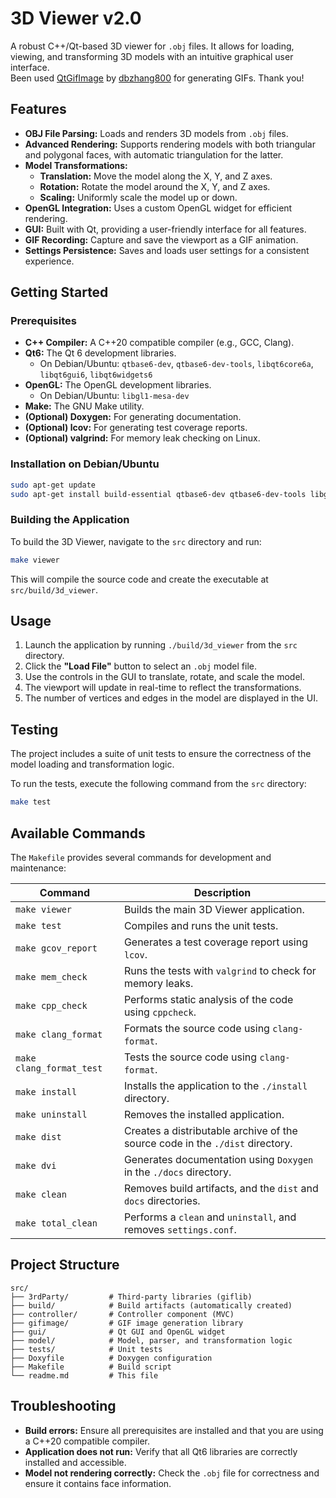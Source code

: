 # 3D Viewer v2.0

A robust C++/Qt-based 3D viewer for `.obj` files. It allows for loading, viewing, and transforming 3D models with an intuitive graphical user interface.  
Been used [QtGifImage](https://github.com/dbzhang800/QtGifImage) by [dbzhang800](https://github.com/dbzhang800) for generating GIFs. Thank you!

## Features

-   **OBJ File Parsing:** Loads and renders 3D models from `.obj` files.
-   **Advanced Rendering:** Supports rendering models with both triangular and polygonal faces, with automatic triangulation for the latter.
-   **Model Transformations:**
    -   **Translation:** Move the model along the X, Y, and Z axes.
    -   **Rotation:** Rotate the model around the X, Y, and Z axes.
    -   **Scaling:** Uniformly scale the model up or down.
-   **OpenGL Integration:** Uses a custom OpenGL widget for efficient rendering.
-   **GUI:** Built with Qt, providing a user-friendly interface for all features.
-   **GIF Recording:** Capture and save the viewport as a GIF animation.
-   **Settings Persistence:** Saves and loads user settings for a consistent experience.

## Getting Started

### Prerequisites

-   **C++ Compiler:** A C++20 compatible compiler (e.g., GCC, Clang).
-   **Qt6:** The Qt 6 development libraries.
    -   On Debian/Ubuntu: `qtbase6-dev`, `qtbase6-dev-tools`, `libqt6core6a`, `libqt6gui6`, `libqt6widgets6`
-   **OpenGL:** The OpenGL development libraries.
    -   On Debian/Ubuntu: `libgl1-mesa-dev`
-   **Make:** The GNU Make utility.
-   **(Optional) Doxygen:** For generating documentation.
-   **(Optional) lcov:** For generating test coverage reports.
-   **(Optional) valgrind:** For memory leak checking on Linux.

### Installation on Debian/Ubuntu

```bash
sudo apt-get update
sudo apt-get install build-essential qtbase6-dev qtbase6-dev-tools libgl1-mesa-dev doxygen lcov valgrind
```

### Building the Application

To build the 3D Viewer, navigate to the `src` directory and run:

```bash
make viewer
```

This will compile the source code and create the executable at `src/build/3d_viewer`.

## Usage

1.  Launch the application by running `./build/3d_viewer` from the `src` directory.
2.  Click the **"Load File"** button to select an `.obj` model file.
3.  Use the controls in the GUI to translate, rotate, and scale the model.
4.  The viewport will update in real-time to reflect the transformations.
5.  The number of vertices and edges in the model are displayed in the UI.

## Testing

The project includes a suite of unit tests to ensure the correctness of the model loading and transformation logic.

To run the tests, execute the following command from the `src` directory:

```bash
make test
```

## Available Commands

The `Makefile` provides several commands for development and maintenance:

| Command           | Description                                                                  |
| ----------------- | ---------------------------------------------------------------------------- |
| `make viewer`     | Builds the main 3D Viewer application.                                       |
| `make test`       | Compiles and runs the unit tests.                                            |
| `make gcov_report`| Generates a test coverage report using `lcov`.                               |
| `make mem_check`  | Runs the tests with `valgrind` to check for memory leaks.                    |
| `make cpp_check`  | Performs static analysis of the code using `cppcheck`.                       |
| `make clang_format`     | Formats the source code using `clang-format`.                          |
| `make clang_format_test`| Tests the source code using `clang-format`.                            |
| `make install`    | Installs the application to the `./install` directory.                       |
| `make uninstall`  | Removes the installed application.                                           |
| `make dist`       | Creates a distributable archive of the source code in the `./dist` directory.|
| `make dvi`        | Generates documentation using `Doxygen` in the `./docs` directory.           |
| `make clean`      | Removes build artifacts, and the `dist` and `docs` directories.              |
| `make total_clean`| Performs a `clean` and `uninstall`, and removes `settings.conf`.             |

## Project Structure

```
src/
├── 3rdParty/         # Third-party libraries (giflib)
├── build/            # Build artifacts (automatically created)
├── controller/       # Controller component (MVC)
├── gifimage/         # GIF image generation library
├── gui/              # Qt GUI and OpenGL widget
├── model/            # Model, parser, and transformation logic
├── tests/            # Unit tests
├── Doxyfile          # Doxygen configuration
├── Makefile          # Build script
└── readme.md         # This file
```

## Troubleshooting

-   **Build errors:** Ensure all prerequisites are installed and that you are using a C++20 compatible compiler.
-   **Application does not run:** Verify that all Qt6 libraries are correctly installed and accessible.
-   **Model not rendering correctly:** Check the `.obj` file for correctness and ensure it contains face information.
